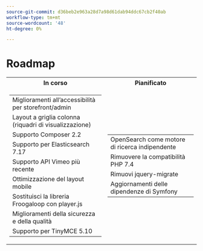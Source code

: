 ```yaml
---
source-git-commit: d36beb2e963a28d7a98d61dab94ddc67cb2f40ab
workflow-type: tm+mt
source-wordcount: '48'
ht-degree: 0%

---
```

# Roadmap

<table style="table-layout:auto">
  <tr>
    <th>In corso</th>
    <th>Pianificato</th>
  </tr>
  <tr>
    <td>
      <table>
        <tr>
          <td>Miglioramenti all’accessibilità per storefront/admin</td>
        </tr>
        <tr>
          <td>Layout a griglia colonna (riquadri di visualizzazione)</td>
        </tr>
        <tr>
          <td>Supporto Composer 2.2</td>
        </tr>
        <tr>
          <td>Supporto per Elasticsearch 7.17</td>
        </tr>
        <tr>
          <td>Supporto API Vimeo più recente</td>
        </tr>
        <tr>
          <td>Ottimizzazione del layout mobile</td>
        </tr>
        <tr>
          <td>Sostituisci la libreria Froogaloop con player.js</td>
        </tr>
        <tr>
          <td>Miglioramenti della sicurezza e della qualità</td>
        </tr>
        <tr>
          <td>Supporto per TinyMCE 5.10</td>
        </tr>
      </table>
    </td>
    <td>
      <table>
        <tr>
          <td>OpenSearch come motore di ricerca indipendente</td>
        </tr>
        <tr>
          <td>Rimuovere la compatibilità PHP 7.4</td>
        </tr>
        <tr>
          <td>Rimuovi jquery-migrate</td>
        </tr>
        <tr>
          <td>Aggiornamenti delle dipendenze di Symfony</td>
        </tr>
      </table>
    </td>
  </tr>
</table>
